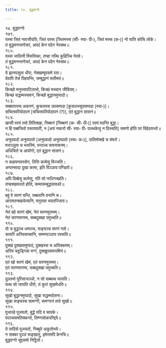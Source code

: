 ```yaml
---
title: १४. बुद्धवग्गो

---
```

१४. बुद्धवग्गो  
१७९.  
यस्स जितं नावजीयति, जितं यस्स [जितमस्स (सी॰ स्या॰ पी॰), जितं मस्स (क॰)] नो याति कोचि लोके।  
तं बुद्धमनन्तगोचरं, अपदं केन पदेन नेस्सथ॥  
१८०.  
यस्स जालिनी विसत्तिका, तण्हा नत्थि कुहिञ्चि नेतवे।  
तं बुद्धमनन्तगोचरं, अपदं केन पदेन नेस्सथ॥  
१८१.  
ये झानपसुता धीरा, नेक्खम्मूपसमे रता।  
देवापि तेसं पिहयन्ति, सम्बुद्धानं सतीमतं॥  
१८२.  
किच्छो मनुस्सपटिलाभो, किच्छं मच्चान जीवितम्।  
किच्छं सद्धम्मस्सवनं, किच्छो बुद्धानमुप्पादो॥  
१८३.  
सब्बपापस्स अकरणं, कुसलस्स उपसम्पदा [कुसलस्सूपसम्पदा (स्या॰)]।  
सचित्तपरियोदपनं [सचित्तपरियोदापनं (?)], एतं बुद्धान सासनं॥  
१८४.  
खन्ती परमं तपो तितिक्खा, निब्बानं [निब्बाणं (क॰ सी॰ पी॰)] परमं वदन्ति बुद्धा।  
न हि पब्बजितो परूपघाती, न [अयं नकारो सी॰ स्या॰ पी॰ पात्थकेसु न दिस्सति] समणो होति परं विहेठयन्तो॥  
१८५.  
अनूपवादो अनूपघातो [अनुपवादो अनुपघातो (स्या॰ क॰)], पातिमोक्खे च संवरो।  
मत्तञ्ञुता च भत्तस्मिं, पन्तञ्च सयनासनम्।  
अधिचित्ते च आयोगो, एतं बुद्धान सासनं॥  
१८६.  
न कहापणवस्सेन, तित्ति कामेसु विज्जति।  
अप्पस्सादा दुखा कामा, इति विञ्ञाय पण्डितो॥  
१८७.  
अपि दिब्बेसु कामेसु, रतिं सो नाधिगच्छति।  
तण्हक्खयरतो होति, सम्मासम्बुद्धसावको॥  
१८८.  
बहुं वे सरणं यन्ति, पब्बतानि वनानि च।  
आरामरुक्खचेत्यानि, मनुस्सा भयतज्जिता॥  
१८९.  
नेतं खो सरणं खेमं, नेतं सरणमुत्तमम्।  
नेतं सरणमागम्म, सब्बदुक्खा पमुच्चति॥  
१९०.  
यो च बुद्धञ्च धम्मञ्च, सङ्घञ्च सरणं गतो।  
चत्तारि अरियसच्चानि, सम्मप्पञ्ञाय पस्सति॥  
१९१.  
दुक्खं दुक्खसमुप्पादं, दुक्खस्स च अतिक्कमम्।  
अरियं चट्ठङ्गिकं मग्गं, दुक्खूपसमगामिनं॥  
१९२.  
एतं खो सरणं खेमं, एतं सरणमुत्तमम्।  
एतं सरणमागम्म, सब्बदुक्खा पमुच्चति॥  
१९३.  
दुल्लभो पुरिसाजञ्ञो, न सो सब्बत्थ जायति।  
यत्थ सो जायति धीरो, तं कुलं सुखमेधति॥  
१९४.  
सुखो बुद्धानमुप्पादो, सुखा सद्धम्मदेसना।  
सुखा सङ्घस्स सामग्गी, समग्गानं तपो सुखो॥  
१९५.  
पूजारहे पूजयतो, बुद्धे यदि व सावके।  
पपञ्चसमतिक्कन्ते, तिण्णसोकपरिद्दवे॥  
१९६.  
ते तादिसे पूजयतो, निब्बुते अकुतोभये।  
न सक्का पुञ्ञं सङ्खातुं, इमेत्तमपि केनचि॥  
बुद्धवग्गो चुद्दसमो निट्ठितो।  